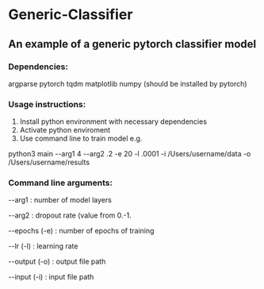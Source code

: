 # Generic-Classifier
## An example of a generic pytorch classifier model

### Dependencies:
argparse
pytorch
tqdm
matplotlib
numpy (should be installed by pytorch)

### Usage instructions:
1. Install python environment with necessary dependencies
2. Activate python enviroment
3. Use command line to train model e.g.

python3 main --arg1 4 --arg2 .2 -e 20 -l .0001 -i /Users/username/data -o /Users/username/results

### Command line arguments:
--arg1 : number of model layers

--arg2 : dropout rate (value from 0.-1.

--epochs (-e) : number of epochs of training

--lr (-l) : learning rate

--output (-o) : output file path

--input (-i) : input file path
